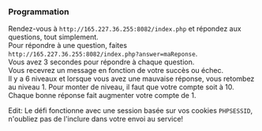 ### Programmation  
Rendez-vous à `http://165.227.36.255:8082/index.php` et répondez aux questions, tout simplement.  
Pour répondre à une question, faites `http://165.227.36.255:8082/index.php?answer=maReponse`.  
Vous avez 3 secondes pour répondre à chaque question.  
Vous recevrez un message en fonction de votre succès ou échec.  
Il y a 6 niveaux et lorsque vous avez une mauvaise réponse, vous retombez au niveau 1. Pour monter de niveau, il faut que votre compte soit à 10. Chaque bonne réponse fait augmenter votre compte de 1.
    
Edit: Le défi fonctionne avec une session basée sur vos cookies `PHPSESSID`, n'oubliez pas de l'inclure dans votre envoi au service!
